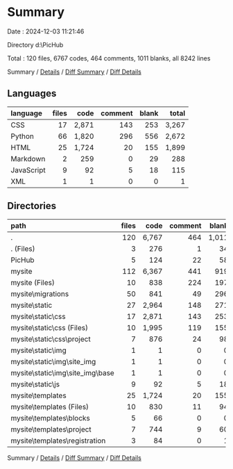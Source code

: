 # Summary

Date : 2024-12-03 11:21:46

Directory d:\\PicHub

Total : 120 files,  6767 codes, 464 comments, 1011 blanks, all 8242 lines

Summary / [Details](details.md) / [Diff Summary](diff.md) / [Diff Details](diff-details.md)

## Languages
| language | files | code | comment | blank | total |
| :--- | ---: | ---: | ---: | ---: | ---: |
| CSS | 17 | 2,871 | 143 | 253 | 3,267 |
| Python | 66 | 1,820 | 296 | 556 | 2,672 |
| HTML | 25 | 1,724 | 20 | 155 | 1,899 |
| Markdown | 2 | 259 | 0 | 29 | 288 |
| JavaScript | 9 | 92 | 5 | 18 | 115 |
| XML | 1 | 1 | 0 | 0 | 1 |

## Directories
| path | files | code | comment | blank | total |
| :--- | ---: | ---: | ---: | ---: | ---: |
| . | 120 | 6,767 | 464 | 1,011 | 8,242 |
| . (Files) | 3 | 276 | 1 | 34 | 311 |
| PicHub | 5 | 124 | 22 | 58 | 204 |
| mysite | 112 | 6,367 | 441 | 919 | 7,727 |
| mysite (Files) | 10 | 838 | 224 | 197 | 1,259 |
| mysite\\migrations | 50 | 841 | 49 | 296 | 1,186 |
| mysite\\static | 27 | 2,964 | 148 | 271 | 3,383 |
| mysite\\static\\css | 17 | 2,871 | 143 | 253 | 3,267 |
| mysite\\static\\css (Files) | 10 | 1,995 | 119 | 155 | 2,269 |
| mysite\\static\\css\\project | 7 | 876 | 24 | 98 | 998 |
| mysite\\static\\img | 1 | 1 | 0 | 0 | 1 |
| mysite\\static\\img\\site_img | 1 | 1 | 0 | 0 | 1 |
| mysite\\static\\img\\site_img\\base | 1 | 1 | 0 | 0 | 1 |
| mysite\\static\\js | 9 | 92 | 5 | 18 | 115 |
| mysite\\templates | 25 | 1,724 | 20 | 155 | 1,899 |
| mysite\\templates (Files) | 10 | 830 | 11 | 94 | 935 |
| mysite\\templates\\blocks | 5 | 66 | 0 | 0 | 66 |
| mysite\\templates\\project | 7 | 744 | 9 | 60 | 813 |
| mysite\\templates\\registration | 3 | 84 | 0 | 1 | 85 |

Summary / [Details](details.md) / [Diff Summary](diff.md) / [Diff Details](diff-details.md)